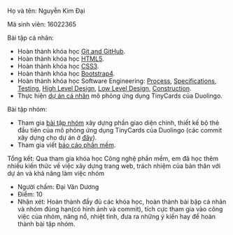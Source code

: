 ﻿Họ và tên: Nguyễn Kim Đại

Mã sinh viên: 16022365

Bài tập cá nhân:

* Hoàn thành khóa học [Git and GitHub](https://github.com/truonganhhoang/INT2208-2-2018/blob/master/NguyenKimDai/Git%20and%20GitHub/Git%20and%20GitHub.png).
* Hoàn thành khóa học [HTML5](https://github.com/truonganhhoang/INT2208-2-2018/tree/master/NguyenKimDai/HTML5).
* Hoàn thành khóa học [CSS3](https://github.com/truonganhhoang/INT2208-2-2018/tree/master/NguyenKimDai/CSS3).
* Hoàn thành khóa học [Bootstrap4](https://github.com/truonganhhoang/INT2208-2-2018/tree/master/NguyenKimDai/Bootstrap4).
* Hoàn thành khóa học Software Engineering: [Process](https://github.com/truonganhhoang/INT2208-2-2018/blob/master/NguyenKimDai/process.png), [Specifications](https://github.com/truonganhhoang/INT2208-2-2018/blob/master/NguyenKimDai/specifications.png), [Testing](https://github.com/truonganhhoang/INT2208-2-2018/blob/master/NguyenKimDai/testing.png), [High Level Design](https://github.com/truonganhhoang/INT2208-2-2018/blob/master/NguyenKimDai/highleveldesign.png), [Low Level Design](https://github.com/truonganhhoang/INT2208-2-2018/blob/master/NguyenKimDai/lowleveldesign.png), [Construction](https://github.com/truonganhhoang/INT2208-2-2018/blob/master/NguyenKimDai/construction.png).
* Thực hiện [dự án cá nhân](https://github.com/truonganhhoang/INT2208-2-2018/tree/master/NguyenKimDai/Bai%20tap%20tuan%206) mô phỏng ứng dụng TinyCards của Duolingo.

Bài tập nhóm:

* Tham gia [bài tập nhóm](https://github.com/truonganhhoang/INT2208-2-2018/tree/master/nhom-HLT) xây dựng phần giao diện chính, thiết kế bộ thẻ đầu tiên của mô phỏng ứng dụng TinyCards của Duolingo (các commit xây dựng cho dự án ở [đây](https://github.com/NguyenKimDai/INT2208-2-2018/commit/c059cb12daaad3599a6a6e3a5c0322bcc05064b3)).
* Tham gia viết [báo cáo phần mềm](https://docs.google.com/document/d/1PSt0JK8gl7i3VTp_l_H9uK71v7lyUe81sUKVzEEuk1A/edit#heading=h.eqdupl8g2s7q).

Tổng kết: Qua tham gia khóa học Công nghệ phần mềm, em đã học thêm nhiều kiến thức về việc xây dựng trang web, trách nhiệm của bản thân với dự án và khả năng làm việc nhóm

* Người chấm: Đại Văn Dương
* Điểm: 10
* Nhận xét: Hoàn thành đầy đủ các khóa học, hoàn thành bài bập cá nhân và nhóm đúng hạn(có hình ảnh và commit), tích cực tham gia vào công việc của nhóm, năng nổ, nhiệt tình, đưa ra những ý kiến hay để hoàn thành bài tập nhóm.